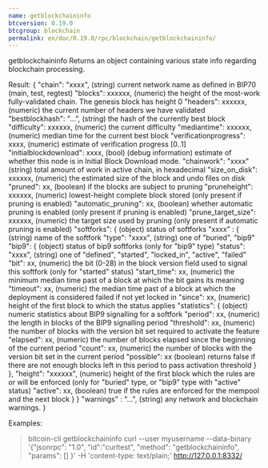 ```yaml
---
name: getblockchaininfo
btcversion: 0.19.0
btcgroup: blockchain
permalink: en/doc/0.19.0/rpc/blockchain/getblockchaininfo/
---
```


getblockchaininfo
Returns an object containing various state info regarding blockchain processing.

Result:
{
  "chain": "xxxx",              (string) current network name as defined in BIP70 (main, test, regtest)
  "blocks": xxxxxx,             (numeric) the height of the most-work fully-validated chain. The genesis block has height 0
  "headers": xxxxxx,            (numeric) the current number of headers we have validated
  "bestblockhash": "...",       (string) the hash of the currently best block
  "difficulty": xxxxxx,         (numeric) the current difficulty
  "mediantime": xxxxxx,         (numeric) median time for the current best block
  "verificationprogress": xxxx, (numeric) estimate of verification progress [0..1]
  "initialblockdownload": xxxx, (bool) (debug information) estimate of whether this node is in Initial Block Download mode.
  "chainwork": "xxxx"           (string) total amount of work in active chain, in hexadecimal
  "size_on_disk": xxxxxx,       (numeric) the estimated size of the block and undo files on disk
  "pruned": xx,                 (boolean) if the blocks are subject to pruning
  "pruneheight": xxxxxx,        (numeric) lowest-height complete block stored (only present if pruning is enabled)
  "automatic_pruning": xx,      (boolean) whether automatic pruning is enabled (only present if pruning is enabled)
  "prune_target_size": xxxxxx,  (numeric) the target size used by pruning (only present if automatic pruning is enabled)
  "softforks": {                (object) status of softforks
     "xxxx" : {                 (string) name of the softfork
        "type": "xxxx",         (string) one of "buried", "bip9"
        "bip9": {               (object) status of bip9 softforks (only for "bip9" type)
           "status": "xxxx",    (string) one of "defined", "started", "locked_in", "active", "failed"
           "bit": xx,           (numeric) the bit (0-28) in the block version field used to signal this softfork (only for "started" status)
           "start_time": xx,     (numeric) the minimum median time past of a block at which the bit gains its meaning
           "timeout": xx,       (numeric) the median time past of a block at which the deployment is considered failed if not yet locked in
           "since": xx,         (numeric) height of the first block to which the status applies
           "statistics": {      (object) numeric statistics about BIP9 signalling for a softfork
              "period": xx,     (numeric) the length in blocks of the BIP9 signalling period 
              "threshold": xx,  (numeric) the number of blocks with the version bit set required to activate the feature 
              "elapsed": xx,    (numeric) the number of blocks elapsed since the beginning of the current period 
              "count": xx,      (numeric) the number of blocks with the version bit set in the current period 
              "possible": xx    (boolean) returns false if there are not enough blocks left in this period to pass activation threshold 
           }
        },
        "height": "xxxxxx",     (numeric) height of the first block which the rules are or will be enforced (only for "buried" type, or "bip9" type with "active" status)
        "active": xx,           (boolean) true if the rules are enforced for the mempool and the next block
     }
  }
  "warnings" : "...",           (string) any network and blockchain warnings.
}

Examples:
> bitcoin-cli getblockchaininfo 
> curl --user myusername --data-binary '{"jsonrpc": "1.0", "id":"curltest", "method": "getblockchaininfo", "params": [] }' -H 'content-type: text/plain;' http://127.0.0.1:8332/


